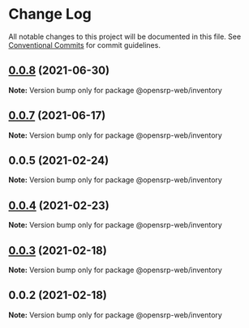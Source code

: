 # Change Log

All notable changes to this project will be documented in this file.
See [Conventional Commits](https://conventionalcommits.org) for commit guidelines.

## [0.0.8](https://github.com/opensrp/web/compare/@opensrp-web/inventory@0.0.7...@opensrp-web/inventory@0.0.8) (2021-06-30)

**Note:** Version bump only for package @opensrp-web/inventory

## [0.0.7](https://github.com/opensrp/web/compare/@opensrp-web/inventory@0.0.6...@opensrp-web/inventory@0.0.7) (2021-06-17)

**Note:** Version bump only for package @opensrp-web/inventory

## 0.0.5 (2021-02-24)

**Note:** Version bump only for package @opensrp-web/inventory

## [0.0.4](https://github.com/opensrp/web/compare/@opensrp-web/inventory@0.0.3...@opensrp-web/inventory@0.0.4) (2021-02-23)

**Note:** Version bump only for package @opensrp-web/inventory

## [0.0.3](https://github.com/opensrp/web/compare/@opensrp-web/inventory@0.0.2...@opensrp-web/inventory@0.0.3) (2021-02-18)

**Note:** Version bump only for package @opensrp-web/inventory

## 0.0.2 (2021-02-18)

**Note:** Version bump only for package @opensrp-web/inventory
